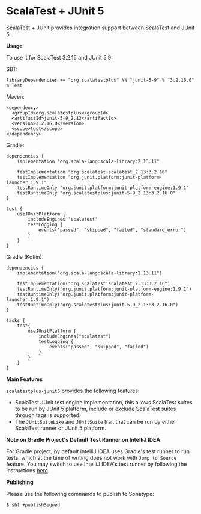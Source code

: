 # ScalaTest + JUnit 5
ScalaTest + JUnit provides integration support between ScalaTest and JUnit 5.

**Usage**

To use it for ScalaTest 3.2.16 and JUnit 5.9:

SBT:

```
libraryDependencies += "org.scalatestplus" %% "junit-5-9" % "3.2.16.0" % Test
```

Maven:

```
<dependency>
  <groupId>org.scalatestplus</groupId>
  <artifactId>junit-5-9_2.13</artifactId>
  <version>3.2.16.0</version>
  <scope>test</scope>
</dependency>
```

Gradle: 

```
dependencies {
    implementation "org.scala-lang:scala-library:2.13.11"

    testImplementation "org.scalatest:scalatest_2.13:3.2.16"
    testImplementation "org.junit.platform:junit-platform-launcher:1.9.1"
    testRuntimeOnly "org.junit.platform:junit-platform-engine:1.9.1"
    testRuntimeOnly "org.scalatestplus:junit-5-9_2.13:3.2.16.0"
}

test {
    useJUnitPlatform {
        includeEngines 'scalatest'
        testLogging {
            events("passed", "skipped", "failed", "standard_error")
        }
    }
}
```

Gradle (Kotlin): 

```
dependencies {
    implementation("org.scala-lang:scala-library:2.13.11")

    testImplementation("org.scalatest:scalatest_2.13:3.2.16")
    testRuntimeOnly("org.junit.platform:junit-platform-engine:1.9.1")
    testRuntimeOnly("org.junit.platform:junit-platform-launcher:1.9.1")
    testRuntimeOnly("org.scalatestplus:junit-5-9_2.13:3.2.16.0")
}

tasks {
    test{
        useJUnitPlatform {
            includeEngines("scalatest")
            testLogging {
                events("passed", "skipped", "failed")
            }
        }
    }
}
```

**Main Features**

`scalatestplus-junit5` provides the following features:

  - ScalaTest JUnit test engine implementation, this allows ScalaTest suites to be run by JUnit 5 platform, include or exclude ScalaTest suites through tags is supported.
  - The `JUnitSuiteLike` and `JUnitSuite` trait that can be run by either ScalaTest runner or JUnit 5 platform.

**Note on Gradle Project's Default Test Runner on IntelliJ IDEA**

For Gradle project, by default IntelliJ IDEA uses Gradle's test runner to run tests, which at the time of writing does not work with `Jump to Source` feature.  You may switch to use IntelliJ IDEA's test runner by following the instructions [here](https://www.jetbrains.com/help/idea/work-with-tests-in-gradle.html#configure_gradle_test_runner).

**Publishing**

Please use the following commands to publish to Sonatype:

```
$ sbt +publishSigned
```